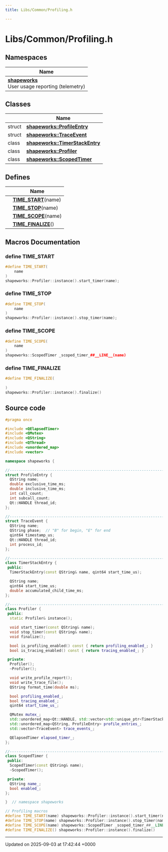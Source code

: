 ```yaml
---
title: Libs/Common/Profiling.h

---
```


# Libs/Common/Profiling.h



## Namespaces

| Name           |
| -------------- |
| **[shapeworks](../Namespaces/namespaceshapeworks.md)** <br>User usage reporting (telemetry)  |

## Classes

|                | Name           |
| -------------- | -------------- |
| struct | **[shapeworks::ProfileEntry](../Classes/structshapeworks_1_1ProfileEntry.md)**  |
| struct | **[shapeworks::TraceEvent](../Classes/structshapeworks_1_1TraceEvent.md)**  |
| class | **[shapeworks::TimerStackEntry](../Classes/classshapeworks_1_1TimerStackEntry.md)**  |
| class | **[shapeworks::Profiler](../Classes/classshapeworks_1_1Profiler.md)**  |
| class | **[shapeworks::ScopedTimer](../Classes/classshapeworks_1_1ScopedTimer.md)**  |

## Defines

|                | Name           |
| -------------- | -------------- |
|  | **[TIME_START](../Files/Profiling_8h.md#define-time-start)**(name)  |
|  | **[TIME_STOP](../Files/Profiling_8h.md#define-time-stop)**(name)  |
|  | **[TIME_SCOPE](../Files/Profiling_8h.md#define-time-scope)**(name)  |
|  | **[TIME_FINALIZE](../Files/Profiling_8h.md#define-time-finalize)**()  |




## Macros Documentation

### define TIME_START

```cpp
#define TIME_START(
    name
)
shapeworks::Profiler::instance().start_timer(name);
```


### define TIME_STOP

```cpp
#define TIME_STOP(
    name
)
shapeworks::Profiler::instance().stop_timer(name);
```


### define TIME_SCOPE

```cpp
#define TIME_SCOPE(
    name
)
shapeworks::ScopedTimer _scoped_timer_##__LINE__(name)
```


### define TIME_FINALIZE

```cpp
#define TIME_FINALIZE(
    
)
shapeworks::Profiler::instance().finalize()
```


## Source code

```cpp
#pragma once

#include <QElapsedTimer>
#include <QMutex>
#include <QString>
#include <QThread>
#include <unordered_map>
#include <vector>

namespace shapeworks {

//---------------------------------------------------------------------------
struct ProfileEntry {
  QString name;
  double exclusive_time_ms;
  double inclusive_time_ms;
  int call_count;
  int subcall_count;
  Qt::HANDLE thread_id;
};

//---------------------------------------------------------------------------
struct TraceEvent {
  QString name;
  QString phase;  // "B" for begin, "E" for end
  qint64 timestamp_us;
  Qt::HANDLE thread_id;
  int process_id;
};

//---------------------------------------------------------------------------
class TimerStackEntry {
 public:
  TimerStackEntry(const QString& name, qint64 start_time_us);

  QString name;
  qint64 start_time_us;
  double accumulated_child_time_ms;
};

//---------------------------------------------------------------------------
class Profiler {
 public:
  static Profiler& instance();

  void start_timer(const QString& name);
  void stop_timer(const QString& name);
  void finalize();

  bool is_profiling_enabled() const { return profiling_enabled_; }
  bool is_tracing_enabled() const { return tracing_enabled_; }

 private:
  Profiler();
  ~Profiler();

  void write_profile_report();
  void write_trace_file();
  QString format_time(double ms);

  bool profiling_enabled_;
  bool tracing_enabled_;
  qint64 start_time_us_;

  QMutex mutex_;
  std::unordered_map<Qt::HANDLE, std::vector<std::unique_ptr<TimerStackEntry>>> timer_stacks_;
  std::unordered_map<QString, ProfileEntry> profile_entries_;
  std::vector<TraceEvent> trace_events_;

  QElapsedTimer elapsed_timer_;
};

//---------------------------------------------------------------------------
class ScopedTimer {
 public:
  ScopedTimer(const QString& name);
  ~ScopedTimer();

 private:
  QString name_;
  bool enabled_;
};

}  // namespace shapeworks

// Profiling macros
#define TIME_START(name) shapeworks::Profiler::instance().start_timer(name);
#define TIME_STOP(name) shapeworks::Profiler::instance().stop_timer(name);
#define TIME_SCOPE(name) shapeworks::ScopedTimer _scoped_timer_##__LINE__(name)
#define TIME_FINALIZE() shapeworks::Profiler::instance().finalize()
```


-------------------------------

Updated on 2025-09-03 at 17:42:44 +0000
